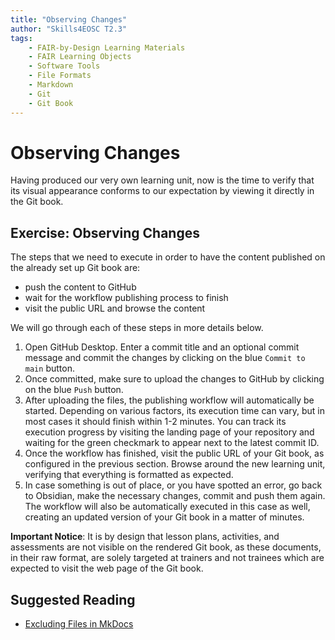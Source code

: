 ```yaml
---
title: "Observing Changes"
author: "Skills4EOSC T2.3"
tags: 
    - FAIR-by-Design Learning Materials
    - FAIR Learning Objects
    - Software Tools
    - File Formats
    - Markdown
    - Git
    - Git Book
---
```


# Observing Changes

Having produced our very own learning unit, now is the time to verify that its visual appearance conforms to our expectation by viewing it directly in the Git book.

## Exercise: Observing Changes

The steps that we need to execute in order to have the content published on the already set up Git book are: 

- push the content to GitHub
- wait for the workflow publishing process to finish
- visit the public URL and browse the content

We will go through each of these steps in more details below.

1. Open GitHub Desktop. Enter a commit title and an optional commit message and commit the changes by clicking on the blue `Commit to main` button.
2. Once committed, make sure to upload the changes to GitHub by clicking on the blue `Push` button.
3. After uploading the files, the publishing workflow will automatically be started. Depending on various factors, its execution time can vary, but in most cases it should finish within 1-2 minutes. You can track its execution progress by visiting the landing page of your repository and waiting for the green checkmark to appear next to the latest commit ID.
4. Once the workflow has finished, visit the public URL of your Git book, as configured in the previous section. Browse around the new learning unit, verifying that everything is formatted as expected.
5. In case something is out of place, or you have spotted an error, go back to Obsidian, make the necessary changes, commit and push them again. The workflow will also be automatically executed in this case as well, creating an updated version of your Git book in a matter of minutes.

**Important Notice**: It is by design that lesson plans, activities, and assessments are not visible on the rendered Git book, as these documents, in their raw format, are solely targeted at trainers and not trainees which are expected to visit the web page of the Git book.

## Suggested Reading

- [Excluding Files in MkDocs](https://github.com/apenwarr/mkdocs-exclude)